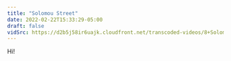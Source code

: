 ```yaml
---
title: "Solomou Street"
date: 2022-02-22T15:33:29-05:00
draft: false
vidSrc: https://d2b5j58ir6uajk.cloudfront.net/transcoded-videos/8+Solomou+St-.mp4
---
```


Hi!

